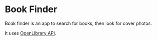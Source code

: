 # Book Finder
Book finder is an app to search for books, then look for cover photos.

It uses [OpenLibrary API](https://openlibrary.org/developers/api).
